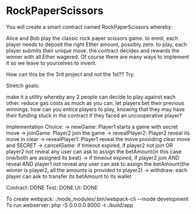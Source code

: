 # RockPaperScissors
You will create a smart contract named RockPaperScissors whereby:

Alice and Bob play the classic rock paper scissors game.
to enrol, each player needs to deposit the right Ether amount, possibly zero.
to play, each player submits their unique move.
the contract decides and rewards the winner with all Ether wagered.
Of course there are many ways to implement it so we leave to yourselves to invent.

How can this be the 3rd project and not the 1st?? Try.

Stretch goals:

make it a utility whereby any 2 people can decide to play against each other.
reduce gas costs as much as you can.
let players bet their previous winnings.
how can you entice players to play, knowing that they may have their funding stuck in the contract if they faced an uncooperative player?


Implementation Choice:
-> newGame:       Player1 starts a game with secret move
-> joinGame:      Player2 join the game
-> revealPlayer2: Player2 reveal its move in clear
-> revealPlayer1: Player1 reveal the move providing clear move and SECRET
-> cancelGame:    if timeout expired, if player2 not join OR player2 not reveal any user can ask to assign the betAmount(in this case one/both are assigned its beat)
->                if timeout expired, if player2 join AND reveal AND player1 not reveal any user can ask to assign the betAmount(the winner is player2, all the amounts is provided to player2)
-> withdraw:      each player can ask to transfer its betAmount to its wallet


Contract: DONE
Test: DONE
UI: DONE

To create webpack:
./node_modules/.bin/webpack-cli --mode development
To run webserver:
php -S 0.0.0.0:8000 -t ./build/app

